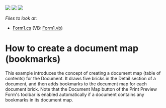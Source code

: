 <!-- default badges list -->
![](https://img.shields.io/endpoint?url=https://codecentral.devexpress.com/api/v1/VersionRange/128597284/13.1.4%2B)
[![](https://img.shields.io/badge/Open_in_DevExpress_Support_Center-FF7200?style=flat-square&logo=DevExpress&logoColor=white)](https://supportcenter.devexpress.com/ticket/details/E147)
[![](https://img.shields.io/badge/📖_How_to_use_DevExpress_Examples-e9f6fc?style=flat-square)](https://docs.devexpress.com/GeneralInformation/403183)
<!-- default badges end -->
<!-- default file list -->
*Files to look at*:

* [Form1.cs](./CS/Form1.cs) (VB: [Form1.vb](./VB/Form1.vb))
<!-- default file list end -->
# How to create a document map (bookmarks)


<p>This example introduces the concept of creating a document map (table of contents) for the Document. It draws five bricks in the Detail section of a document, and then adds bookmarks to the document map for each document brick. Note that the Document Map button of the Print Preview Form's toolbar is enabled automatically if a document contains any bookmarks in its document map.</p>

<br/>


